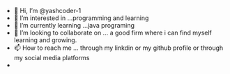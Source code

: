 - 👋 Hi, I’m @yashcoder-1
- 👀 I’m interested in ...programming and learning 
- 🌱 I’m currently learning ...java programing 
- 💞️ I’m looking to collaborate on ... a good firm where i can find myself learning and growing.
- 📫 How to reach me ... through my linkdin or my github profile or through my social media platforms 
- 

<!---
yashcoder-1/yashcoder-1 is a ✨ special ✨ repository because its `README.md` (this file) appears on your GitHub profile.
You can click the Preview link to take a look at your changes.
--->

